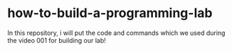 # how-to-build-a-programming-lab
In this repository, i will put the code and commands which we used during the video 001 for building our lab!

